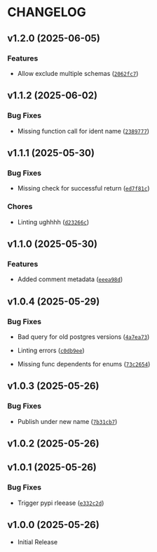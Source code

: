 # CHANGELOG

<!-- version list -->

## v1.2.0 (2025-06-05)

### Features

- Allow exclude multiple schemas
  ([`2062fc7`](https://github.com/PhilipWee/schemainspect/commit/2062fc7c8e328a75157a4b6c73f9ffdc542ae0f1))


## v1.1.2 (2025-06-02)

### Bug Fixes

- Missing function call for ident name
  ([`2389777`](https://github.com/PhilipWee/schemainspect/commit/238977785d6edfae763f7d268c4b51d3bb3cd9a1))


## v1.1.1 (2025-05-30)

### Bug Fixes

- Missing check for successful return
  ([`ed7f81c`](https://github.com/PhilipWee/schemainspect/commit/ed7f81c7d62d57c0958681c77671048f3c801db7))

### Chores

- Linting ughhhh
  ([`d23266c`](https://github.com/PhilipWee/schemainspect/commit/d23266c714fabaf5929350fb2cf42f47925d77a2))


## v1.1.0 (2025-05-30)

### Features

- Added comment metadata
  ([`eeea98d`](https://github.com/PhilipWee/schemainspect/commit/eeea98d7a4313baee3256a7c230f259dda41b7fd))


## v1.0.4 (2025-05-29)

### Bug Fixes

- Bad query for old postgres versions
  ([`4a7ea73`](https://github.com/PhilipWee/schemainspect/commit/4a7ea732808df5c77c61284cf4a8ea1c7ba66324))

- Linting errors
  ([`c0db9ee`](https://github.com/PhilipWee/schemainspect/commit/c0db9eeea48cc7f126d4dbc074d4ac0f99fde902))

- Missing func dependents for enums
  ([`73c2654`](https://github.com/PhilipWee/schemainspect/commit/73c26541f379f5630b2275514d0eeacd04e20307))


## v1.0.3 (2025-05-26)

### Bug Fixes

- Publish under new name
  ([`7b31cb7`](https://github.com/PhilipWee/schemainspect/commit/7b31cb73ed8faa822197fb0bf2de53f3600c6a90))


## v1.0.2 (2025-05-26)


## v1.0.1 (2025-05-26)

### Bug Fixes

- Trigger pypi rleease
  ([`e332c2d`](https://github.com/PhilipWee/schemainspect/commit/e332c2dc613b3cb936f45958a509a1a5f2110c98))


## v1.0.0 (2025-05-26)

- Initial Release
